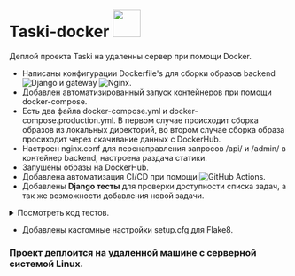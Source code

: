 # Taski-docker <img src="https://raw.githubusercontent.com/marwin1991/profile-technology-icons/refs/heads/main/icons/docker.png" height=50px>
 Деплой проекта Taski на удаленны сервер при помощи Docker.

- Написаны конфигурации Dockerfile's для сборки образов backend ![Django](https://img.shields.io/badge/django-%23092E20.svg?style=for-the-badge&logo=django&logoColor=white) и gateway ![Nginx](https://img.shields.io/badge/nginx-%23009639.svg?style=for-the-badge&logo=nginx&logoColor=white).
- Добавлен автоматизированный запуск контейнеров при помощи docker-compose.
-  Есть два файла docker-compose.yml и docker-compose.production.yml. В первом случае происходит сборка образов из локальных директорий, во втором случае сборка образа просиходит через скачивание данных с DockerHub.
- Настроен nginx.conf для перенаправления запросов /api/ и /admin/ в контейнер backend, настроена раздача статики.
- Запушены образы на DockerHub.
- Добавлена автоматизация CI/CD при помощи ![GitHub Actions](https://img.shields.io/badge/githubactions-%232671E5.svg?style=for-the-badge&logo=githubactions&logoColor=white).
- Добавлены **Django тесты** для проверки доступности списка задач, а так же возможности добавления новой задачи.
<details>
<summary> Посмотреть код тестов.</summary>

```
class TaskiAPITestCase(TestCase):
    def setUp(self):
        self.guest_client = Client()

    def test_list_exists(self):
        """Проверка доступности списка задач."""
        response = self.guest_client.get('/api/tasks/')
        self.assertEqual(response.status_code, HTTPStatus.OK)

    def test_task_creation(self):
        """Проверка создания задачи."""
        data = {'title': 'Test', 'description': 'Test'}
        response = self.guest_client.post('/api/tasks/', data=data)
        self.assertEqual(response.status_code, HTTPStatus.CREATED)
        self.assertTrue(models.Task.objects.filter(title='Test').exists())
```

</details>

- Добавлены кастомные настройки setup.cfg для Flake8.
  
### Проект деплоится на удаленной машине с серверной системой Linux.
